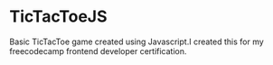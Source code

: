 # TicTacToeJS
Basic TicTacToe game created using Javascript.I created this for my freecodecamp frontend developer certification.
